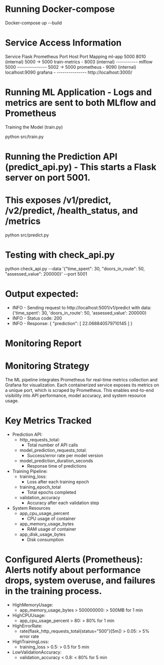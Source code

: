 # Running Docker-compose
Docker-compose up --build

# Service Access Information
Service       Flask       Prometheus Port     Host Port Mapping
ml-app        5000        8010 (internal)    5000 -> 5000
train-metrics  -          8003 (internal)     -----------
mlflow        5000        ---------------    5002 -> 5000
prometheus     -          9090 (internal)    localhost:9090
grafana        -          ---------------    http://localhost:3000/

# Running ML Application - Logs and metrics are sent to both MLflow and Prometheus
Training the Model (train.py)

python src/train.py

# Running the Prediction API (predict_api.py) - This starts a Flask server on port 5001. 
# This exposes /v1/predict, /v2/predict, /health_status, and /metrics
python src/predict.py

# Testing with check_api.py
python check_api.py --data '{"time_spent": 30, "doors_in_route": 50, "assessed_value": 200000}' --port 5001
# Output expected:
- INFO - Sending request to http://localhost:5001/v1/predict with data: {'time_spent': 30, 'doors_in_route': 50, 'assessed_value': 200000}
- INFO - Status code: 200
- INFO - Response:
{
  "prediction": [
    22.068840579710145
  ]
}

# Monitoring Report
# Monitoring Strategy
The ML pipeline integrates Prometheus for real-time metrics collection and Grafana for visualization. Each containerized service exposes its metrics on a unique port, which is scraped by Prometheus. This enables end-to-end visibility into API performance, model accuracy, and system resource usage.

# Key Metrics Tracked
- Prediction API:
    + http_requests_total: 
        * Total number of API calls
    + model_prediction_requests_total: 
        * Success/error rate per model version
    + model_prediction_duration_seconds
        * Response time of predictions
- Training Pipeline:
    + training_loss: 
        * Loss after each training epoch
    + training_epoch_total
        * Total epochs completed
    + validation_accuracy
        * Accuracy after each validation step
- System Resources
    + app_cpu_usage_percent
        * CPU usage of container
    + app_memory_usage_bytes
        * RAM usage of container
    + app_disk_usage_bytes
        * Disk consumption

# Configured Alerts (Prometheus): Alerts notify about performance drops, system overuse, and failures in the training process.

- HighMemoryUsage:
    + app_memory_usage_bytes > 500000000: > 500MB for 1 min
- HighCPUUsage:
    + app_cpu_usage_percent > 80: > 80% for 1 min
- HighErrorRate:
    + rate(flask_http_requests_total{status="500"}[5m]) > 0.05: > 5% error rate
- HighTrainingLoss:
    + training_loss > 0.5: > 0.5 for 5 min
- LowValidationAccuracy:
    + validation_accuracy < 0.8: < 80% for 5 min

